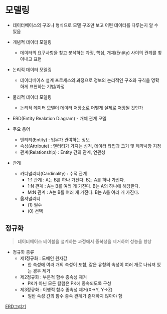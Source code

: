# 모델링

- 데이터베이스의 구조나 형식으로 모델 구조만 보고 어떤 데이터를 다루는지 알 수 있음
- 개념적 데이터 모델링
  - 데이터의 요구사항을 찾고 분석하는 과정, 핵심, 개체(Entity) 사이의 관계를 찾아내고 표현
- 논리적 데이터 모델링
  - 데이터베이스 설계 프로세스의 과정으로 정보의 논리적인 구조와 규칙을 명확하게 표현하는 기법/과정
- 물리적 데이터 모델링
  - 논리적 데이터 모델이 데이터 저장소로 어떻게 실제로 저장될 것인가

- ERD(Entity Realation Diagram) - 개체 관계 모델
- 주요 용어
  - 엔티티(Entity) : 업무가 관여하는 정보
  - 속성(Attribute) : 엔터티가 가지는 성격, 데이터 타입과 크기 및 제약사항 지정
  - 관계(Relationship) : Entity 간의 관계, 연관성
- 관계
  - 카디널리티(Cardinality) : 수적 관계
    - 1:1 관계 : A는 B를 하나 가진다. B는 A를 하나 가진다.
    - 1:N 관계 : A는 B를 여러 개 가진다. B는 A의 하나에 해당한다.
    - M:N 관계 : A는 B를 여러 개 가진다. B는 A를 여러 개 가진다.
  - 옵셔널리티
    - (1) 필수
    - (0) 선택

## 정규화

> 데이터베이스 테이블을 설계하는 과정에서 중복성을 제거하여 성능을 향상

- 정규화 종류
  - 제1정규화 : 도메인 원자값    
    - 한 속성에 여러 개의 속성이 포함, 같은 유형의 속성이 여러 개로 나눠져 있는 경우 제거
  - 제2정규화 : 부분적 함수 종속성 제거
    - PK가 아닌 모든 칼럼은 PK에 종속되도록 구성
  - 제3정규화 : 이행적 함수 종속성 제거(X->Y, Y->Z)
    - 일반 속성 간의 함수 종속 관계가 존재하지 않아야 함



[ERD그리기](https://app.diagrams.net/)



